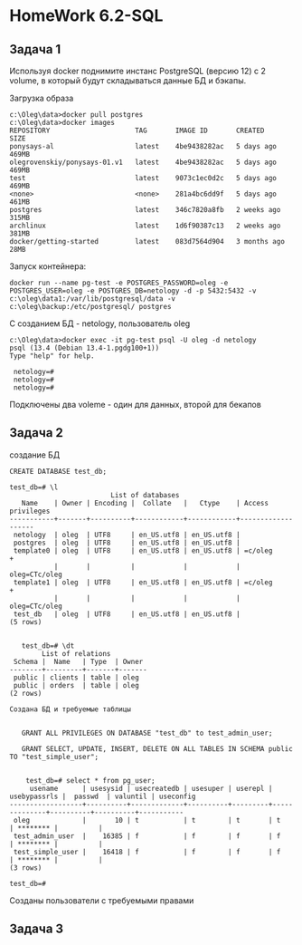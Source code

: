 # HomeWork 6.2-SQL

## Задача 1

  Используя docker поднимите инстанс PostgreSQL (версию 12) c 2 volume, 
в который будут складываться данные БД и бэкапы.

Загрузка образа

    c:\Oleg\data>docker pull postgres
    c:\Oleg\data>docker images
    REPOSITORY                     TAG       IMAGE ID       CREATED        SIZE
    ponysays-al                    latest    4be9438282ac   5 days ago     469MB
    olegrovenskiy/ponysays-01.v1   latest    4be9438282ac   5 days ago     469MB
    test                           latest    9073c1ec0d2c   5 days ago     469MB
    <none>                         <none>    281a4bc6dd9f   5 days ago     461MB
    postgres                       latest    346c7820a8fb   2 weeks ago    315MB
    archlinux                      latest    1d6f90387c13   2 weeks ago    381MB
    docker/getting-started         latest    083d7564d904   3 months ago   28MB

Запуск контейнера:

    docker run --name pg-test -e POSTGRES_PASSWORD=oleg -e POSTGRES_USER=oleg -e POSTGRES_DB=netology -d -p 5432:5432 -v c:\oleg\data1:/var/lib/postgresql/data -v        c:\oleg\backup:/etc/postgresql/ postgres
    
  С созданием БД - netology, пользователь oleg
  
    c:\Oleg\data>docker exec -it pg-test psql -U oleg -d netology
    psql (13.4 (Debian 13.4-1.pgdg100+1))
    Type "help" for help.

     netology=#
     netology=#
     netology=#
 Подключены два  voleme - один для данных, второй для бекапов
 
 ## Задача 2

создание БД

    CREATE DATABASE test_db;

    test_db=# \l
                             List of databases
       Name    | Owner | Encoding |  Collate   |   Ctype    | Access privileges
    -----------+-------+----------+------------+------------+-------------------
     netology  | oleg  | UTF8     | en_US.utf8 | en_US.utf8 |
     postgres  | oleg  | UTF8     | en_US.utf8 | en_US.utf8 |
     template0 | oleg  | UTF8     | en_US.utf8 | en_US.utf8 | =c/oleg          +
               |       |          |            |            | oleg=CTc/oleg
     template1 | oleg  | UTF8     | en_US.utf8 | en_US.utf8 | =c/oleg          +
               |       |          |            |            | oleg=CTc/oleg
     test_db   | oleg  | UTF8     | en_US.utf8 | en_US.utf8 |
    (5 rows)
    
    
       test_db=# \dt
            List of relations
     Schema |  Name   | Type  | Owner
    --------+---------+-------+-------
     public | clients | table | oleg
     public | orders  | table | oleg
    (2 rows)
    
    Создана БД и требуемые таблицы
    
    
       GRANT ALL PRIVILEGES ON DATABASE "test_db" to test_admin_user;

       GRANT SELECT, UPDATE, INSERT, DELETE ON ALL TABLES IN SCHEMA public TO "test_simple_user";


        test_db=# select * from pg_user;
         usename      | usesysid | usecreatedb | usesuper | userepl | usebypassrls |  passwd  | valuntil | useconfig
    ------------------+----------+-------------+----------+---------+--------------+----------+----------+-----------
     oleg             |       10 | t           | t        | t       | t            | ******** |          |
     test_admin_user  |    16385 | f           | f        | f       | f            | ******** |          |
     test_simple_user |    16418 | f           | f        | f       | f            | ******** |          |
    (3 rows)

    test_db=#

Созданы пользователи с требуемыми правами


## Задача 3


    
